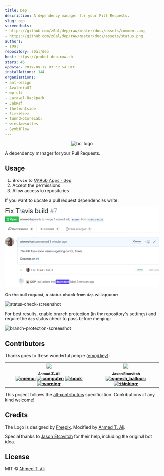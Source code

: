 ```yaml
---
title: Dep
description: A dependency manager for your Pull Requests.
slug: dep
screenshots:
- https://github.com/z0al/dep/raw/master/docs/assets/comment.png
- https://github.com/z0al/dep/raw/master/docs/assets/status.png
authors:
- z0al
repository: z0al/dep
host: https://probot-dep.now.sh
stars: 46
updated: 2018-08-12 07:47:54 UTC
installations: 144
organizations:
- ant-design
- AvaloniaUI
- wp-cli
- Laravel-Backpack
- JabRef
- thefrontside
- timvideos
- tunnckoCoreLabs
- wieslawsoltes
- SymbiFlow
---
```


<p align="center">
  <img src="https://github.com/z0al/dep/raw/master/docs/assets/logo.png" width="256" height="256" alt="bot logo">
</p>

A dependency manager for your Pull Requests.

## Usage

1.  Browse to [GitHub Apps - dep][apps]
2.  Accept the permissions
3.  Allow access to repositories

If you want to update a pull request dependencies write:

![comment-screenshot][]

On the pull request, a status check from `dep` will appear:

![status-check-screenshot][]

For best results, enable branch protection (in the repository's settings) and require the `dep` status check to pass before merging:

![branch-protection-screenshot][]

[apps]: https://github.com/apps/dep
[status-check-screenshot]: https://github.com/z0al/dep/raw/master/docs/assets/status.png
[comment-screenshot]: https://github.com/z0al/dep/raw/master/docs/assets/comment.png
[branch-protection-screenshot]: https://github.com/z0al/dep/raw/master/docs/assets/settings.png

## Contributors

Thanks goes to these wonderful people ([emoji key](https://github.com/kentcdodds/all-contributors#emoji-key)):

<!-- ALL-CONTRIBUTORS-LIST:START - Do not remove or modify this section -->

<table>
<tr>
<th align="center"><a href="https://ahmed.sd"><img src="https://avatars1.githubusercontent.com/u/12673605?v=4" width="100px;" style="max-width:100%;"><br><sub><b>Ahmed T. Ali</b></sub></a><br><a href="https://goo.gl/sJKF5H" title="Blogposts"><g-emoji alias="memo" fallback-src="https://assets-cdn.github.com/images/icons/emoji/unicode/1f4dd.png" ios-version="6.0"><img class="emoji" alt=":memo:" height="20" width="20" src="https://assets-cdn.github.com/images/icons/emoji/unicode/1f4dd.png"></g-emoji></a> <a href="https://github.com/z0al/dep/commits?author=z0al" title="Code"><g-emoji alias="computer" fallback-src="https://assets-cdn.github.com/images/icons/emoji/unicode/1f4bb.png" ios-version="6.0"><img class="emoji" alt=":computer:" height="20" width="20" src="https://assets-cdn.github.com/images/icons/emoji/unicode/1f4bb.png"></g-emoji></a> <a href="https://github.com/z0al/dep/commits?author=z0al" title="Documentation"><g-emoji alias="book" fallback-src="https://assets-cdn.github.com/images/icons/emoji/unicode/1f4d6.png" ios-version="6.0"><img class="emoji" alt=":book:" height="20" width="20" src="https://assets-cdn.github.com/images/icons/emoji/unicode/1f4d6.png"></g-emoji></a> <a href="https://github.com/z0al/dep/commits?author=z0al" title="Tests"><g-emoji alias="warning" fallback-src="https://assets-cdn.github.com/images/icons/emoji/unicode/26a0.png" ios-version="6.0"><img class="emoji" alt=":warning:" height="20" width="20" src="https://assets-cdn.github.com/images/icons/emoji/unicode/26a0.png"></g-emoji></a></th>
<th align="center"><a href="https://github.com/JasonEtco"><img src="https://avatars1.githubusercontent.com/u/10660468?v=4" width="100px;" style="max-width:100%;"><br><sub><b>Jason Etcovitch</b></sub></a><br><a href="https://twitter.com/JasonEtco" title="Answering Questions"><g-emoji alias="speech_balloon" fallback-src="https://assets-cdn.github.com/images/icons/emoji/unicode/1f4ac.png" ios-version="6.0"><img class="emoji" alt=":speech_balloon:" height="20" width="20" src="https://assets-cdn.github.com/images/icons/emoji/unicode/1f4ac.png"></g-emoji></a> <a href="https://github.com/probot/ideas/issues/1" title="Ideas, Planning, &amp; Feedback"><g-emoji alias="thinking" fallback-src="https://assets-cdn.github.com/images/icons/emoji/unicode/1f914.png" ios-version="9.1"><img class="emoji" alt=":thinking:" height="20" width="20" src="https://assets-cdn.github.com/images/icons/emoji/unicode/1f914.png"></g-emoji></a></th>
</tr></table>

This project follows the [all-contributors](https://github.com/kentcdodds/all-contributors) specification. Contributions of any kind welcome!

## Credits

The Logo is designed by [Freepik](https://www.freepik.com/free-vector/green-and-blue-retro-robots-collection_721192.htm). Modified by [Ahmed T. Ali](https://github.com/z0al).

Special thanks to [Jason Etcovitch](https://github.com/JasonEtco) for their help, including the original bot idea.

## License

MIT © [Ahmed T. Ali](https://github.com/z0al)
